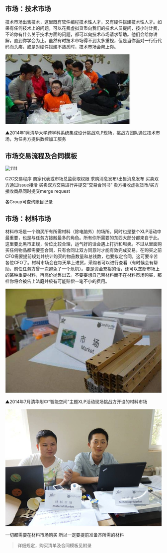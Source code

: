 ## 市场：技术市场

技术市场出售技术，这里既有软件编程技术性人才，又有硬件搭建技术性人才。如果有任何技术上的问题，可以花费虚拟货币向我们的技术人员提问，按小时计费，不论你有什么关于技术方面的问题，都可以向技术市场请求帮助。他们会给你讲解，直到你学会为止。虽然有时技术市场得不到太多重视，但是当你面对一行行代码而头疼，或是对硬件搭建不熟悉时，技术市场会帮上你。

![0](../assets/execution/tech_market/00.jpg)

▲2014年1月清华大学跨学科系统集成设计挑战XLP现场，挑战方团队通过技术市场，为任务方提供数控加工服务


## 市场交易流程及合同模板


![1111](C:\Users\zyj\Desktop\1111.jpg)

C2C交易程序
商家代表或市场总监获取权限
求购消息发布/出售消息发布
买卖双方通过issue接洽
买卖双方交易进行并提交“交易合同书”
卖方接收虚拟货币/买方接收商品同时提交merge request

各Group可查询账目记录


##  市场：材料市场

材料市场是一个购买所有所需材料（除电脑外）的场所。同时也是整个XLP活动中最重要，也是与任务方接触最多的角色。所有你所需要的东西大部分都来自于此。这里要比黑市正规，价位比较合理，运气好的话会遇上打折和甩卖。不过从里面购买任何物品都需要签合同，只有合同让双方同意时才能有效完成交易。在购买之前CFO需要提前规划并统计购买的物品数量和总钱数，也要拟定合同，这可要辛苦各位CFO了。材料市场会在每天早上进货，采购者可以进行查看（有时候会有帮助，前任任务方曾一次避免了一个危机）。要是资金充裕的话，还可以垄断市场上的某种重要材料，再高价抛售出去。不要妄想自己带材料而不在材料市场购买，那样你将会被告上法庭并极有可能赔偿一笔不小的费用。

![0](../assets/execution/tech_market/02.jpg)

▲2014年7月清华附中“智能空间”主题XLP活动现场挑战方开设的材料市场


![0](../assets/execution/tech_market/03.jpg)


一切都需要在材料市场购买
所以一定要提前准备齐所需的材料

>详细规定，购买清单及合同模板见附录
